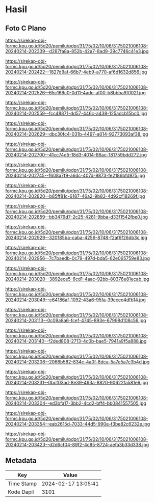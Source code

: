 # Hasil

## Foto C Plano

https://sirekap-obj-formc.kpu.go.id/5d20/pemilu/pdpr/31/75/02/10/06/3175021006108-20240214-202339--d287fa8a-852b-42a7-8ad9-39c7746c41e3.jpg

https://sirekap-obj-formc.kpu.go.id/5d20/pemilu/pdpr/31/75/02/10/06/3175021006108-20240214-202422--1827d9af-66b7-4eb9-a770-af6d1632d856.jpg

https://sirekap-obj-formc.kpu.go.id/5d20/pemilu/pdpr/31/75/02/10/06/3175021006108-20240214-202526--65c166c0-0d11-4ade-af00-b8bbba9f002f.jpg

https://sirekap-obj-formc.kpu.go.id/5d20/pemilu/pdpr/31/75/02/10/06/3175021006108-20240214-202559--fcc48871-dd57-446c-a438-125adcb15bc0.jpg

https://sirekap-obj-formc.kpu.go.id/5d20/pemilu/pdpr/31/75/02/10/06/3175021006108-20240214-202629--dbc30fc4-031b-4497-a014-92773093af38.jpg

https://sirekap-obj-formc.kpu.go.id/5d20/pemilu/pdpr/31/75/02/10/06/3175021006108-20240214-202700--41cc74d5-18d3-4014-86ac-181759bdd272.jpg

https://sirekap-obj-formc.kpu.go.id/5d20/pemilu/pdpr/31/75/02/10/06/3175021006108-20240214-202745--f608a7f9-a6dc-407d-9873-fe2186bfd975.jpg

https://sirekap-obj-formc.kpu.go.id/5d20/pemilu/pdpr/31/75/02/10/06/3175021006108-20240214-202820--b85ff81c-6187-46a2-9b83-4d92cf18269f.jpg

https://sirekap-obj-formc.kpu.go.id/5d20/pemilu/pdpr/31/75/02/10/06/3175021006108-20240214-202859--bb3479d7-2c25-4281-9bba-d33f1542fbe0.jpg

https://sirekap-obj-formc.kpu.go.id/5d20/pemilu/pdpr/31/75/02/10/06/3175021006108-20240214-202929--320185ba-caba-4259-8748-f2af6f26db3c.jpg

https://sirekap-obj-formc.kpu.go.id/5d20/pemilu/pdpr/31/75/02/10/06/3175021006108-20240214-202956--7c7baedb-0c79-497d-bda5-62e065759e83.jpg

https://sirekap-obj-formc.kpu.go.id/5d20/pemilu/pdpr/31/75/02/10/06/3175021006108-20240214-203020--3892ece5-6cd1-4aac-92bb-80376e81ecab.jpg

https://sirekap-obj-formc.kpu.go.id/5d20/pemilu/pdpr/31/75/02/10/06/3175021006108-20240214-203049--c64186af-1092-43a6-95fa-39ecee4dfb14.jpg

https://sirekap-obj-formc.kpu.go.id/5d20/pemilu/pdpr/31/75/02/10/06/3175021006108-20240214-203113--0c09a8a6-fcef-4745-893e-67998d108c56.jpg

https://sirekap-obj-formc.kpu.go.id/5d20/pemilu/pdpr/31/75/02/10/06/3175021006108-20240214-203140--f2ded808-2713-4c0b-bae5-7941a9f5a888.jpg

https://sirekap-obj-formc.kpu.go.id/5d20/pemilu/pdpr/31/75/02/10/06/3175021006108-20240214-203206--2066b582-834c-4a0f-8dca-5a7e5a7c3b4d.jpg

https://sirekap-obj-formc.kpu.go.id/5d20/pemilu/pdpr/31/75/02/10/06/3175021006108-20240214-203231--0bcf03ad-8e39-493a-8820-90622fa581e6.jpg

https://sirekap-obj-formc.kpu.go.id/5d20/pemilu/pdpr/31/75/02/10/06/3175021006108-20240214-203304--ed3bfa17-3bb2-4cd2-bff4-bb0841557505.jpg

https://sirekap-obj-formc.kpu.go.id/5d20/pemilu/pdpr/31/75/02/10/06/3175021006108-20240214-203354--eab2615d-7033-44d5-990e-f3be82c6232e.jpg

https://sirekap-obj-formc.kpu.go.id/5d20/pemilu/pdpr/31/75/02/10/06/3175021006108-20240214-203423--d2d6cf04-89f2-4c85-8724-aefa3b33d338.jpg


## Metadata

| Key        | Value               |
| ---------- | ------------------- |
| Time Stamp | 2024-02-17 13:05:41 |
| Kode Dapil | 3101                |



